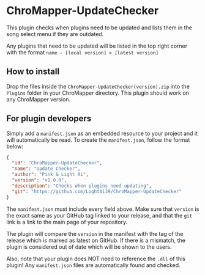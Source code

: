 # ChroMapper-UpdateChecker
This plugin checks when plugins need to be updated and lists them in the song select menu if they are outdated.

Any plugins that need to be updated will be listed in the top right corner with the format `name - [local version] > [latest version]`

## How to install
Drop the files inside the `ChroMapper-UpdateChecker(version).zip` into the `Plugins` folder in your ChroMapper directory. This plugin should work on any ChroMapper version.

## For plugin developers
Simply add a `manifest.json` as an embedded resource to your project and it will automatically be read. To create the `manifest.json`, follow the format below:

```json
{
  "id": "ChroMapper-UpdateChecker",
  "name": "Update Checker",
  "author": "Pink & Light Ai",
  "version": "v1.0.0",
  "description": "Checks when plugins need updating",
  "git": "https://github.com/LightAi39/ChroMapper-UpdateChecker"
}
```
The `manifest.json` must include every field above. Make sure that `version` is the exact same as your GitHub tag linked to your release, and that the `git` link is a link to the main page of your repository.

The plugin will compare the `version` in the manifest with the tag of the release which is marked as latest on GitHub. If there is a mismatch, the plugin is considered out of date which will be shown to the users.

Also, note that your plugin does NOT need to reference the `.dll` of this plugin! Any `manifest.json` files are automatically found and checked.
